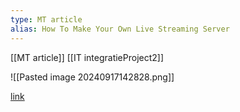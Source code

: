 ```yaml
---
type: MT article
alias: How To Make Your Own Live Streaming Server
---
```

 
[[MT article]]
[[IT integratieProject2]]

![[Pasted image 20240917142828.png]]

[link](https://www.uscreen.tv/blog/make-your-own-live-streaming-server/)